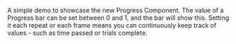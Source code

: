 A simple demo to showcase the new Progress Component. The value of a Progress bar can be set between 0 and 1, and the bar will show this. Setting it each repeat or each frame means you can continuously keep track of values - such as time passed or trials complete.